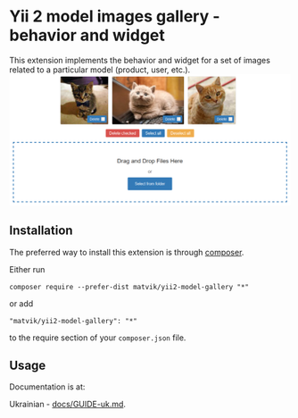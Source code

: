 Yii 2 model images gallery - behavior and widget
================================================

This extension implements the behavior and widget for a set of images related to a particular model (product, user, etc.).
![Ajax Widget](https://raw.githubusercontent.com/Matvik/yii2-model-gallery/master/docs/ajax-widget.png)

Installation
------------

The preferred way to install this extension is through [composer](http://getcomposer.org/download/).

Either run

```
composer require --prefer-dist matvik/yii2-model-gallery "*"
```

or add

```
"matvik/yii2-model-gallery": "*"
```

to the require section of your `composer.json` file.


Usage
-----

Documentation is at:

Ukrainian - [docs/GUIDE-uk.md](https://github.com/Matvik/yii2-model-gallery/blob/master/docs/GUIDE-uk.md).
